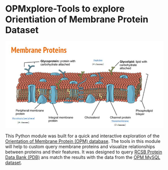 # OPMxplore-Tools to explore Orientiation of Membrane Protein Dataset

![](doc/Membrane_prot.jpg)

This Python module was built for a quick and interactive exploration of the [Orientation of Membrane Protein (OPM) database](http://opm.phar.umich.edu/). The tools in this module will help to custom query membrane proteins and visualize relationships between proteins and their features. It was designed to query [RCSB Protein Data Bank (PDB)](https://www.rcsb.org/pdb/home/home.do) ans match the results with the data from the [OPM MySQL dataset](http://opm.phar.umich.edu/OPM-2016-10-10.sql).



